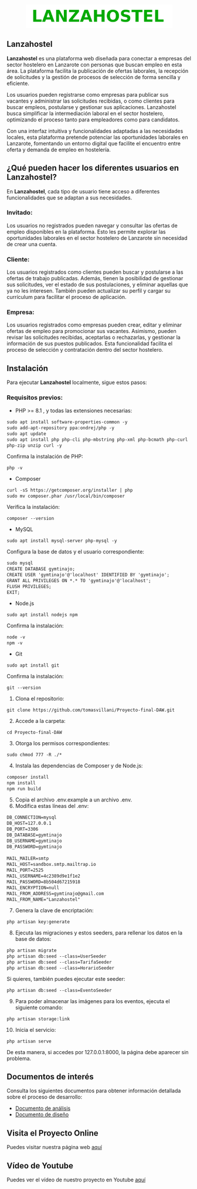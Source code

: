 <p align="center"><a href="#"><img src="public/img/logo-extendido.png" width="400" alt="Lanzahostel"></a></p>

## Lanzahostel

**Lanzahostel** es una plataforma web diseñada para conectar a empresas del sector hostelero en Lanzarote con personas que buscan empleo en esta área. La plataforma facilita la publicación de ofertas laborales, la recepción de solicitudes y la gestión de procesos de selección de forma sencilla y eficiente.

Los usuarios pueden registrarse como empresas para publicar sus vacantes y administrar las solicitudes recibidas, o como clientes para buscar empleos, postularse y gestionar sus aplicaciones. Lanzahostel busca simplificar la intermediación laboral en el sector hostelero, optimizando el proceso tanto para empleadores como para candidatos.

Con una interfaz intuitiva y funcionalidades adaptadas a las necesidades locales, esta plataforma pretende potenciar las oportunidades laborales en Lanzarote, fomentando un entorno digital que facilite el encuentro entre oferta y demanda de empleo en hostelería.

## ¿Qué pueden hacer los diferentes usuarios en Lanzahostel?

En **Lanzahostel**, cada tipo de usuario tiene acceso a diferentes funcionalidades que se adaptan a sus necesidades.

### Invitado:

Los usuarios no registrados pueden navegar y consultar las ofertas de empleo disponibles en la plataforma. Esto les permite explorar las oportunidades laborales en el sector hostelero de Lanzarote sin necesidad de crear una cuenta.

### Cliente:

Los usuarios registrados como clientes pueden buscar y postularse a las ofertas de trabajo publicadas. Además, tienen la posibilidad de gestionar sus solicitudes, ver el estado de sus postulaciones, y eliminar aquellas que ya no les interesen. También pueden actualizar su perfil y cargar su currículum para facilitar el proceso de aplicación.

### Empresa:

Los usuarios registrados como empresas pueden crear, editar y eliminar ofertas de empleo para promocionar sus vacantes. Asimismo, pueden revisar las solicitudes recibidas, aceptarlas o rechazarlas, y gestionar la información de sus puestos publicados. Esta funcionalidad facilita el proceso de selección y contratación dentro del sector hostelero.

## Instalación

Para ejecutar **Lanzahostel** localmente, sigue estos pasos:

### Requisitos previos:

- PHP >= 8.1 , y todas las extensiones necesarias:
```
sudo apt install software-properties-common -y
sudo add-apt-repository ppa:ondrej/php -y
sudo apt update
sudo apt install php php-cli php-mbstring php-xml php-bcmath php-curl php-zip unzip curl -y
```
Confirma la instalación de PHP:
```
php -v
```
- Composer
```
curl -sS https://getcomposer.org/installer | php
sudo mv composer.phar /usr/local/bin/composer
```
Verifica la instalación:
```
composer --version
```
- MySQL
```
sudo apt install mysql-server php-mysql -y
```
Configura la base de datos y el usuario correspondiente:
```
sudo mysql
CREATE DATABASE gymtinajo;
CREATE USER 'gymtinajo'@'localhost' IDENTIFIED BY 'gymtinajo';
GRANT ALL PRIVILEGES ON *.* TO 'gymtinajo'@'localhost';
FLUSH PRIVILEGES;
EXIT;
```
- Node.js
```
sudo apt install nodejs npm
```
Confirma la instalación:
```
node -v
npm -v
```
- Git
```
sudo apt install git
```
Confirma la instalación:
```
git --version
```

1. Clona el repositorio:
```
git clone https://github.com/tomasvillani/Proyecto-final-DAW.git
```
2. Accede a la carpeta:
```
cd Proyecto-final-DAW
```
3. Otorga los permisos correspondientes:
```
sudo chmod 777 -R ./*
```
4. Instala las dependencias de Composer y de Node.js:
```
composer install
npm install
npm run build
```
5. Copia el archivo .env.example a un archivo .env.
6. Modifica estas líneas del .env:
```
DB_CONNECTION=mysql
DB_HOST=127.0.0.1
DB_PORT=3306
DB_DATABASE=gymtinajo
DB_USERNAME=gymtinajo
DB_PASSWORD=gymtinajo

MAIL_MAILER=smtp
MAIL_HOST=sandbox.smtp.mailtrap.io
MAIL_PORT=2525
MAIL_USERNAME=4c2389d9e1f1e2
MAIL_PASSWORD=8b504d67215918
MAIL_ENCRYPTION=null
MAIL_FROM_ADDRESS=gymtinajo@gmail.com
MAIL_FROM_NAME="Lanzahostel"
```
7. Genera la clave de encriptación:
```
php artisan key:generate
```
8. Ejecuta las migraciones y estos seeders, para rellenar los datos en la base de datos:
```
php artisan migrate
php artisan db:seed --class=UserSeeder
php artisan db:seed --class=TarifaSeeder
php artisan db:seed --class=HorarioSeeder
```
Si quieres, también puedes ejecutar este seeder:
```
php artisan db:seed --class=EventoSeeder
```
9. Para poder almacenar las imágenes para los eventos, ejecuta el siguiente comando:
```
php artisan storage:link
```
10. Inicia el servicio:
```
php artisan serve
```

De esta manera, si accedes por 127.0.0.1:8000, la página debe aparecer sin problema.

## Documentos de interés

Consulta los siguientes documentos para obtener información detallada sobre el proceso de desarrollo:

- [Documento de análisis](https://drive.google.com/file/d/129tjCpGYUdT33NKwFFzKBnu1K_T4uwNj/view?usp=sharing)
- [Documento de diseño](https://drive.google.com/file/d/1us5id3z-igcppqb8Gt1ynCrnyWBbJbNV/view?usp=sharing)

## Visita el Proyecto Online

Puedes visitar nuestra página web [aquí](https://gymtinajo.alwaysdata.net/)

## Vídeo de Youtube

Puedes ver el vídeo de nuestro proyecto en Youtube [aquí](https://youtu.be/3fXf20tTvhI?si=YNp7uXKW3M-TzClN)
